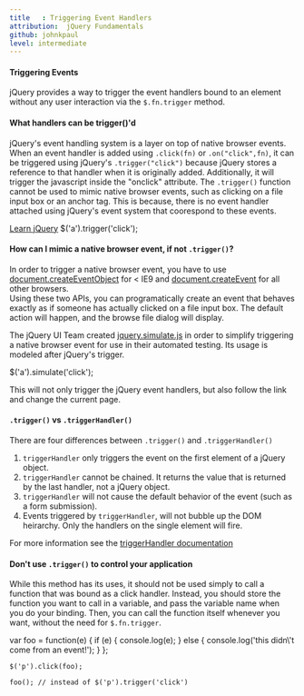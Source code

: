```yaml
---
title   : Triggering Event Handlers
attribution:  jQuery Fundamentals
github: johnkpaul
level: intermediate
---
```

#### Triggering Events
jQuery provides a way to trigger the event handlers bound to an element without any user interaction via the `$.fn.trigger` method.  

#### What handlers can be trigger()'d

jQuery's event handling system is a layer on top of native browser events. 
When an event handler is added using <code>.click(fn)</code> or <code>.on("click",fn)</code>, it can be triggered using jQuery's <code>.trigger("click")</code>
because jQuery stores a reference to that handler when it is originally added. Additionally, it will trigger the javascript inside the "onclick" attribute. The <code>.trigger()</code> function cannot be used to mimic native browser events, 
such as clicking on a file input box or an anchor tag. This is because, there is no event handler attached using jQuery's event system that coorespond to these events. 

<html caption="Anchor tag example">
    <a href="http://learn.jquery.com">Learn jQuery</a>
</html>

<javascript caption="This will not change the current page">
    $('a').trigger('click');
</javascript>

#### How can I mimic a native browser event, if not <code>.trigger()</code>?

In order to trigger a native browser event, you have to use [document.createEventObject](http://msdn.microsoft.com/en-us/library/ie/ms536390(v=vs.85).aspx) for < IE9 and  [document.createEvent](https://developer.mozilla.org/en/DOM/document.createEvent) for all other browsers.  
Using these two APIs, you can programatically create an event that behaves exactly as if someone has actually clicked on a file input box. The default action will happen, and the browse file dialog will display. 

The jQuery UI Team created [jquery.simulate.js](https://github.com/eduardolundgren/jquery-simulate/blob/master/jquery.simulate.js) in order to simplify triggering a native browser event for use in their automated testing. Its usage is modeled after jQuery's trigger.

<javascript caption="Triggering a native browser event using the simulate plugin">
    $('a').simulate('click');
</javascript>

This will not only trigger the jQuery event handlers, but also follow the link and change the current page.


#### <code>.trigger()</code> vs <code>.triggerHandler()</code>

There are four differences between <code>.trigger()</code> and <code>.triggerHandler()</code>

1. <code>triggerHandler</code> only triggers the event on the first element of a jQuery object. 
2. <code>triggerHandler</code> cannot be chained. It returns the value that is returned by the last handler, not a jQuery object.
3. <code>triggerHandler</code> will not cause the default behavior of the event (such as a form submission).
4. Events triggered by <code>triggerHandler</code>, will not bubble up the DOM heirarchy. Only the handlers on the single element will fire.

For more information see the [triggerHandler documentation](http://api.jquery.com/triggerHandler)

#### Don't use <code>.trigger()</code> to control your application

While this method has its uses, it should not be used simply to call a function that was bound as a click
handler.  Instead, you should store the function you want to call in a
variable, and pass the variable name when you do your binding.  Then, you can
call the function itself whenever you want, without the need for
`$.fn.trigger`.

<javascript caption="Triggering an event handler the right way">
   var foo = function(e) {
        if (e) {
            console.log(e);
        } else {
            console.log('this didn\'t come from an event!');
      }
    };

    $('p').click(foo);

    foo(); // instead of $('p').trigger('click')
</javascript>


